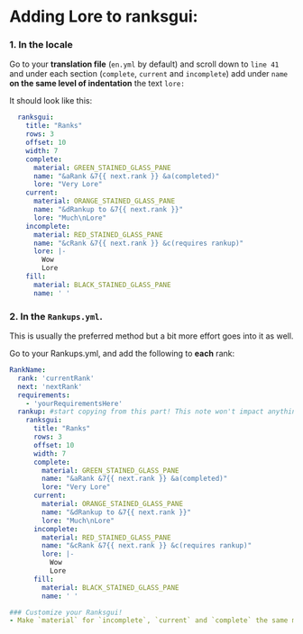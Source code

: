 # Adding Lore to ranksgui:
### 1. In the locale
Go to your **translation file** (`en.yml` by default) and scroll down to `line 41` and under each section (`complete`, `current` and `incomplete`) add under `name` **on the same level of indentation** the text `lore:`

It should look like this:
```yml
  ranksgui:
    title: "Ranks"
    rows: 3
    offset: 10
    width: 7
    complete:
      material: GREEN_STAINED_GLASS_PANE
      name: "&aRank &7{{ next.rank }} &a(completed)"
      lore: "Very Lore"
    current:
      material: ORANGE_STAINED_GLASS_PANE
      name: "&dRankup to &7{{ next.rank }}"
      lore: "Much\nLore"
    incomplete:
      material: RED_STAINED_GLASS_PANE
      name: "&cRank &7{{ next.rank }} &c(requires rankup)"
      lore: |-
        Wow
        Lore
    fill:
      material: BLACK_STAINED_GLASS_PANE
      name: ' '
```
### 2. In the `Rankups.yml`.
This is usually the preferred method but a bit more effort goes into it as well.

Go to your Rankups.yml, and add the following to __**each**__ rank:
```yaml
RankName:
  rank: 'currentRank'
  next: 'nextRank'
  requirements:
    - 'yourRequirementsHere'
  rankup: #start copying from this part! This note won't impact anything and can be removed. 
    ranksgui:
      title: "Ranks"
      rows: 3
      offset: 10
      width: 7
      complete:
        material: GREEN_STAINED_GLASS_PANE
        name: "&aRank &7{{ next.rank }} &a(completed)"
        lore: "Very Lore"
      current:
        material: ORANGE_STAINED_GLASS_PANE
        name: "&dRankup to &7{{ next.rank }}"
        lore: "Much\nLore"
      incomplete:
        material: RED_STAINED_GLASS_PANE
        name: "&cRank &7{{ next.rank }} &c(requires rankup)"
        lore: |-
          Wow
          Lore
      fill:
        material: BLACK_STAINED_GLASS_PANE
        name: ' '

### Customize your Ranksgui!
- Make `material` for `incomplete`, `current` and `complete` the same material but different for each rank so when you open the GUI each rank has its own item. materials must match the **[Spigot ENUM](https://hub.spigotmc.org/javadocs/bukkit/org/bukkit/Material.html)**
